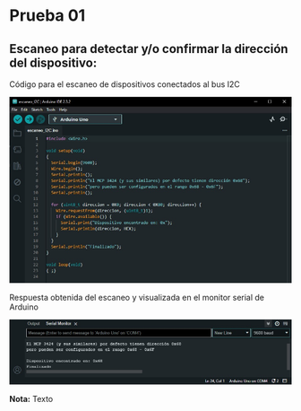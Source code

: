 # Prueba 01

## Escaneo para detectar y/o confirmar la dirección del dispositivo:

Código para el escaneo de dispositivos conectados al bus I2C

![Imagen no se encuentra disponible](../../images/ScanI2c_ino.jpg)

Respuesta obtenida del escaneo y visualizada en el monitor serial de Arduino

![Imagen no se encuentra disponible](/../../images/ScanI2c_ino_rta.jpg)

**Nota:**
Texto
